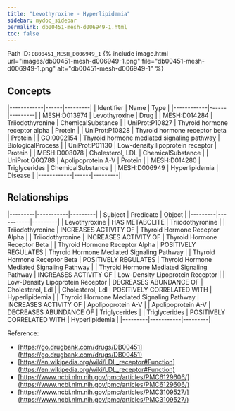 ```yaml
---
title: "Levothyroxine - Hyperlipidemia"
sidebar: mydoc_sidebar
permalink: db00451-mesh-d006949-1.html
toc: false 
---
```



Path ID: `DB00451_MESH_D006949_1`
{% include image.html url="images/db00451-mesh-d006949-1.png" file="db00451-mesh-d006949-1.png" alt="db00451-mesh-d006949-1" %}

## Concepts

|------------|------|---------|
| Identifier | Name | Type    |
|------------|------|---------|
| MESH:D013974 | Levothyroxine | Drug |
| MESH:D014284 | Triiodothyronine | ChemicalSubstance |
| UniProt:P10827 | Thyroid hormone receptor alpha | Protein |
| UniProt:P10828 | Thyroid hormone receptor beta | Protein |
| GO:0002154 | Thyroid hormone mediated signaling pathway | BiologicalProcess |
| UniProt:P01130 | Low-density lipoprotein receptor | Protein |
| MESH:D008078 | Cholesterol, LDL | ChemicalSubstance |
| UniProt:Q6Q788 | Apolipoprotein A-V | Protein |
| MESH:D014280 | Triglycerides | ChemicalSubstance |
| MESH:D006949 | Hyperlipidemia | Disease |
|------------|------|---------|

## Relationships

|---------|-----------|---------|
| Subject | Predicate | Object  |
|---------|-----------|---------|
| Levothyroxine | HAS METABOLITE | Triiodothyronine |
| Triiodothyronine | INCREASES ACTIVITY OF | Thyroid Hormone Receptor Alpha |
| Triiodothyronine | INCREASES ACTIVITY OF | Thyroid Hormone Receptor Beta |
| Thyroid Hormone Receptor Alpha | POSITIVELY REGULATES | Thyroid Hormone Mediated Signaling Pathway |
| Thyroid Hormone Receptor Beta | POSITIVELY REGULATES | Thyroid Hormone Mediated Signaling Pathway |
| Thyroid Hormone Mediated Signaling Pathway | INCREASES ACTIVITY OF | Low-Density Lipoprotein Receptor |
| Low-Density Lipoprotein Receptor | DECREASES ABUNDANCE OF | Cholesterol, Ldl |
| Cholesterol, Ldl | POSITIVELY CORRELATED WITH | Hyperlipidemia |
| Thyroid Hormone Mediated Signaling Pathway | INCREASES ACTIVITY OF | Apolipoprotein A-V |
| Apolipoprotein A-V | DECREASES ABUNDANCE OF | Triglycerides |
| Triglycerides | POSITIVELY CORRELATED WITH | Hyperlipidemia |
|---------|-----------|---------|

Reference: 
  - [https://go.drugbank.com/drugs/DB00451](https://go.drugbank.com/drugs/DB00451)
  - [https://en.wikipedia.org/wiki/LDL_receptor#Function](https://en.wikipedia.org/wiki/LDL_receptor#Function)
  - [https://www.ncbi.nlm.nih.gov/pmc/articles/PMC6129606/](https://www.ncbi.nlm.nih.gov/pmc/articles/PMC6129606/)
  - [https://www.ncbi.nlm.nih.gov/pmc/articles/PMC3109527/](https://www.ncbi.nlm.nih.gov/pmc/articles/PMC3109527/)
